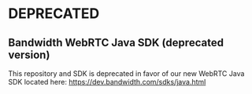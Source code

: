 # DEPRECATED

## Bandwidth WebRTC Java SDK (deprecated version)

This repository and SDK is deprecated in favor of our new WebRTC Java SDK located here: https://dev.bandwidth.com/sdks/java.html